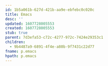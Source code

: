 ```yaml
---
id: 1b5a061b-627d-421b-aa9e-ebfebc0c020c
title: Emacs
desc: ''
updated: 1607728005553
created: 1607728005553
stub: true
parent: 7d3efa53-c72c-4277-972c-7424e29353c1
children:
  - 9b4487a9-6891-4f4e-a80b-9f7431c22d77
fname: p.emacs
hpath: p.emacs
---
```



